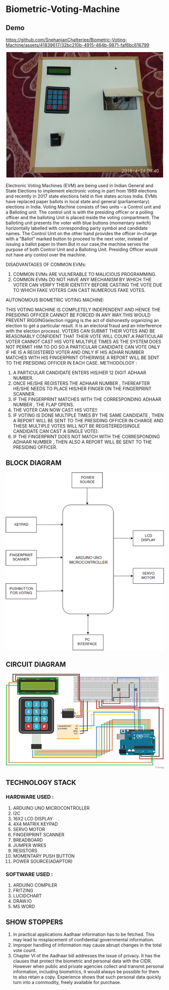 # Biometric-Voting-Machine

## Demo

https://github.com/SnehanjanChatterjee/Biometric-Voting-Machine/assets/41839617/32bc210b-4915-464b-9871-faf6bc616799

<p align="center">
      <img height="400" width="500" src="https://github.com/SnehanjanChatterjee/Biometric-Voting-Machine/blob/master/IMG_20180424_094026.jpg?raw=true" alt="Model"/>
</p>

Electronic Voting Machines (EVM) are being used  in Indian General and State Elections to implement electronic voting in part from 1989 elections and recently in 2017 state elections held in five states across India. EVMs have replaced paper ballots in local state and general (parliamentary) elections in India.
      Voting Machine consists of two units – a Control unit and a Balloting unit. The control unit is with the presiding officer or a polling officer and the balloting Unit is placed inside the voting compartment. The balloting unit presents the voter with blue buttons (momentary switch) horizontally labelled with corresponding party symbol and candidate names. The Control Unit on the other hand provides the officer in-charge with a "Ballot" marked button to proceed to the next voter, instead of issuing a ballot paper to them.But in our case,the machine serves the purpose of both Control Unit and a Balloting Unit. Presiding Officer would not have any control over the machine.

DISADVANTAGES  OF  COMMON  EVMs:

1. COMMON EVMs ARE VULNERABLE TO MALICIOUS PROGRAMMING.
2. COMMON EVMs DO NOT HAVE ANY MECHANISM BY WHICH THE VOTER CAN VERIFY THEIR IDENTITY BEFORE CASTING THE VOTE DUE TO WHICH FAKE VOTERS CAN CAST NUMEROUS FAKE VOTES.

AUTONOMOUS  BIOMETRIC VOTING MACHINE:

THIS VOTING MACHINE IS COMPLETELY INDEPENDENT AND HENCE THE PRESIDING OFFICER CANNOT BE FORCED IN ANY WAY.THIS WOULD PREVENT RIGGING(election rigging is the act of dishonestly organizing an election to get a particular result. it is an electoral fraud and an interference with the election process). 
VOTERS CAN SUBMIT THEIR VOTES AND BE REASONABLY CONFIDENT THAT THEIR VOTE WILL COUNT.A PARTICULAR VOTER CANNOT CAST HIS VOTE MULTIPLE TIMES AS THE SYSTEM DOES NOT PERMIT HIM TO DO SO.A PARTICULAR CANDIDATE CAN VOTE ONLY IF HE IS A REGISTERED VOTER AND ONLY IF HIS ADHAR NUMBER MATCHES WITH HIS FINGERPRINT OTHERWISE A REPORT WILL BE SENT TO THE PRESIDING OFFICER IN EACH CASE.
METHODOLOGY : 
1. A PARTICULAR CANDIDATE ENTERS HIS/HER 12 DIGIT ADHAAR NUMBER.
2. ONCE HE/SHE REGISTERS THE ADHAAR NUMBER , THEREAFTER HE/SHE NEEDS TO PLACE HIS/HER FINGER ON THE FINGERPRINT SCANNER.
3. IF THE FINGERPRINT MATCHES WITH THE CORRESPONDING ADHAAR NUMBER , THE FLAP OPENS.
4. THE VOTER CAN NOW CAST HIS VOTE!!
5. IF VOTING IS DONE MULTIPLE TIMES BY THE SAME CANDIDATE , THEN A REPORT WILL BE SENT TO THE PRESIDING OFFICER IN CHARGE AND THESE MULTIPLE VOTES WILL NOT BE REGISTERED(SINGLE CANDIDATE CAN CAST A SINGLE VOTE).
6. IF THE FINGERPRINT DOES NOT MATCH WITH THE CORRESPONDING ADHAAR NUMBER , THEN ALSO A REPORT WILL BE SENT TO THE PRESIDING OFFICER.

## BLOCK DIAGRAM
<p align="center">
  <img src="https://github.com/SnehanjanChatterjee/Biometric-Voting-Machine/blob/master/Block%20Diagram.png?raw=true" alt="Block Diagram"/>
</p>

## CIRCUIT DIAGRAM
<p align="center">
  <img src="https://github.com/SnehanjanChatterjee/Biometric-Voting-Machine/blob/master/Circuit%20Diagram.png?raw=true" alt="Circuit Diagram"/>
</p>

## TECHNOLOGY STACK

### HARDWARE USED :

1. ARDUINO UNO MICROCONTROLLER
2. I2C
3. 16X2 LCD DISPLAY
4. 4X4 MATRIX KEYPAD
5. SERVO MOTOR
6. FINGERPRINT SCANNER
7. BREADBOARD
8. JUMPER WIRES
9. RESISTORS
10. MOMENTARY PUSH BUTTON
11. POWER SOURCE(ADAPTOR)

### SOFTWARE USED :

1. ARDUINO COMPILER
2. FRITZING
3. LUCIDCHART
4. DRAW.IO
5. MS WORD
 
## SHOW STOPPERS

1. In practical applications Aadhaar information has to be fetched. This may lead to misplacement of confidential governmental information.
2. Improper handling of information may cause abrupt changes in the total vote count.
3. Chapter VI of the Aadhaar bill addresses the issue of privacy. It has the clauses that protect the biometric and personal data with the CIDR. However when public and private agencies collect and transmit personal information, including biometrics, it would always be possible for them to also retain a copy. Experience shows that such personal data quickly turn into a commodity, freely available for purchase.
